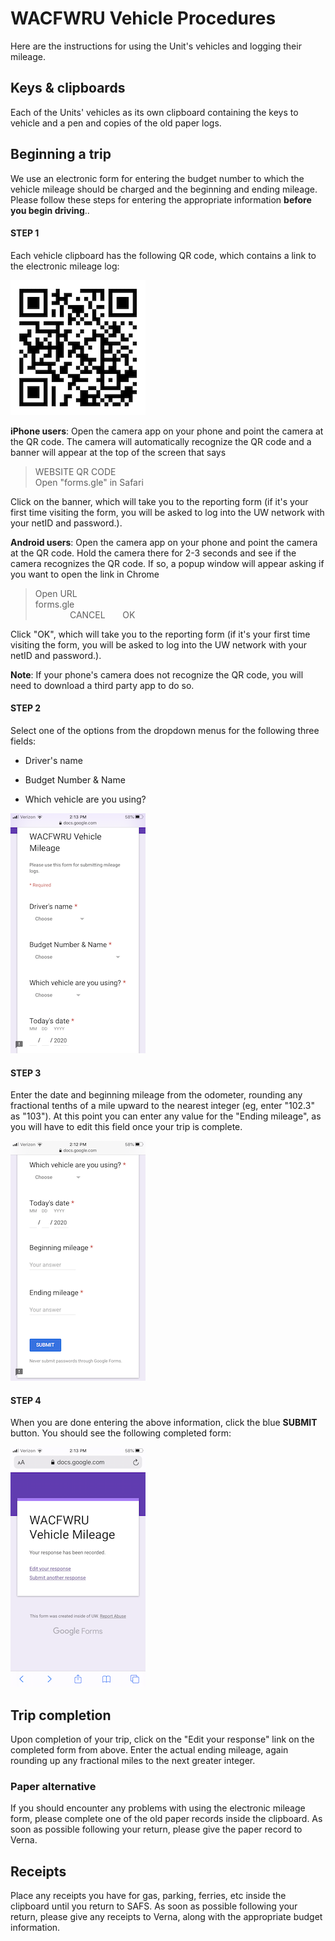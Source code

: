 # WACFWRU Vehicle Procedures

Here are the instructions for using the Unit's vehicles and logging their mileage.

## Keys & clipboards

Each of the Units' vehicles as its own clipboard containing the keys to vehicle and a pen and copies of the old paper logs.

## Beginning a trip

We use an electronic form for entering the budget number to which the vehicle mileage should be charged and the beginning and ending mileage. Please follow these steps for entering the appropriate information **before you begin driving**..

#### STEP 1

Each vehicle clipboard has the following QR code, which contains a link to the electronic mileage log:

![](pics/WACFWRU_vehicle_log.png)

**iPhone users**: Open the camera app on your phone and point the camera at the QR code. The camera will automatically recognize the QR code and a banner will appear at the top of the screen that says

> WEBSITE QR CODE  
> Open "forms.gle" in Safari

Click on the banner, which will take you to the reporting form (if it's your first time visiting the form, you will be asked to log into the UW network with your netID and password.). 

**Android users**: Open the camera app on your phone and point the camera at the QR code. Hold the camera there for 2-3 seconds and see if the camera recognizes the QR code. If so, a popup window will appear asking if you want to open the link in Chrome

> Open URL  
> forms.gle  
> &nbsp; &nbsp; &nbsp; &nbsp; &nbsp; &nbsp; &nbsp; CANCEL &nbsp; &nbsp; &nbsp; OK

Click "OK", which will take you to the reporting form (if it's your first time visiting the form, you will be asked to log into the UW network with your netID and password.). 

**Note**: If your phone's camera does not recognize the QR code, you will need to download a third party app to do so.

#### STEP 2

Select one of the options from the dropdown menus for the following three fields:

* Driver's name

* Budget Number & Name

* Which vehicle are you using?

![](pics/log_1.png)

#### STEP 3

Enter the date and beginning mileage from the odometer, rounding any fractional tenths of a mile upward to the nearest integer (eg, enter "102.3" as "103"). At this point you can enter any value for the "Ending mileage", as you will have to edit this field once your trip is complete.

![](pics/log_2.png)

#### STEP 4

When you are done entering the above information, click the blue **SUBMIT** button. You should see the following completed form:

![](pics/edit_response.png)

## Trip completion

Upon completion of your trip, click on the "Edit your response" link on the completed form from above. Enter the actual ending mileage, again rounding up any fractional miles to the next greater integer.

### Paper alternative

If you should encounter any problems with using the electronic mileage form, please complete one of the old paper records inside the clipboard. As soon as possible following your return, please give the paper record to Verna.

## Receipts

Place any receipts you have for gas, parking, ferries, etc inside the clipboard until you return to SAFS. As soon as possible following your return, please give any receipts to Verna, along with the appropriate budget information.

